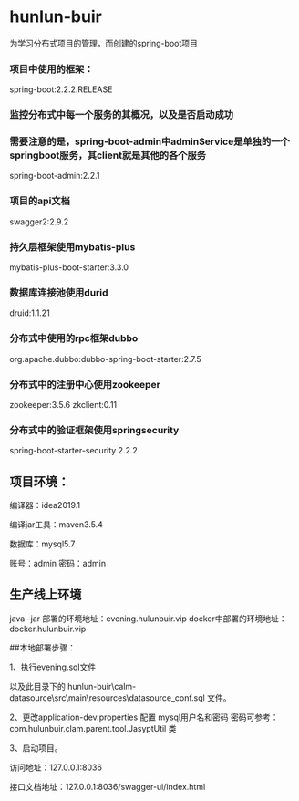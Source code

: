 # hunlun-buir

为学习分布式项目的管理，而创建的spring-boot项目

### 项目中使用的框架：

spring-boot:2.2.2.RELEASE

### 监控分布式中每一个服务的其概况，以及是否启动成功
### 需要注意的是，spring-boot-admin中adminService是单独的一个springboot服务，其client就是其他的各个服务
spring-boot-admin:2.2.1

### 项目的api文档
swagger2:2.9.2

### 持久层框架使用mybatis-plus
mybatis-plus-boot-starter:3.3.0

### 数据库连接池使用durid
druid:1.1.21  

### 分布式中使用的rpc框架dubbo
org.apache.dubbo:dubbo-spring-boot-starter:2.7.5

### 分布式中的注册中心使用zookeeper
zookeeper:3.5.6
zkclient:0.11

### 分布式中的验证框架使用springsecurity
spring-boot-starter-security 2.2.2 

## 项目环境：

编译器：idea2019.1

编译jar工具：maven3.5.4

数据库：mysql5.7

账号：admin
密码：admin

## 生产线上环境
java -jar 部署的环境地址：evening.hulunbuir.vip
docker中部署的环境地址：docker.hulunbuir.vip

##本地部署步骤：

1、执行evening.sql文件

以及此目录下的 hunlun-buir\calm-datasource\src\main\resources\datasource_conf.sql 文件。

2、更改application-dev.properties 配置
mysql用户名和密码
密码可参考： com.hulunbuir.clam.parent.tool.JasyptUtil 类

3、启动项目。

访问地址：127.0.0.1:8036

接口文档地址：127.0.0.1:8036/swagger-ui/index.html
